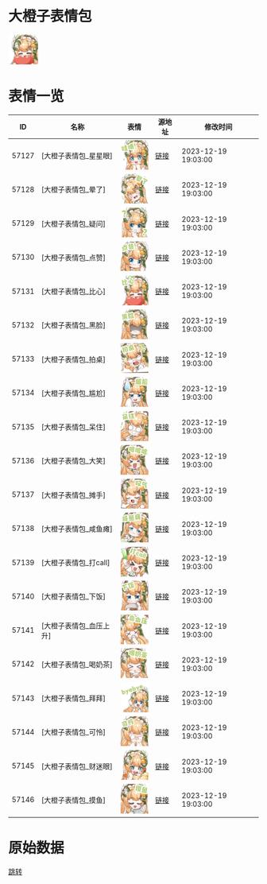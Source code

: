 # 大橙子表情包

<img src="./cover.png" height="60" alt="cover" />

# 表情一览

|ID|名称|表情|源地址|修改时间|
|----|----|----|----|----|
|57127|[大橙子表情包_星星眼]|<img src="./pic/057127_%5B大橙子表情包_星星眼%5D.png" height="60" alt="星星眼"/>|[链接](https://i0.hdslb.com/bfs/garb/bda3b3a728954f3a3f6294b7e43175a5804db8b8.png)|2023-12-19 19:03:00|
|57128|[大橙子表情包_晕了]|<img src="./pic/057128_%5B大橙子表情包_晕了%5D.png" height="60" alt="晕了"/>|[链接](https://i0.hdslb.com/bfs/garb/fc165856fcf3fb4dd16c0fa7af9adb53b0e93c10.png)|2023-12-19 19:03:00|
|57129|[大橙子表情包_疑问]|<img src="./pic/057129_%5B大橙子表情包_疑问%5D.png" height="60" alt="疑问"/>|[链接](https://i0.hdslb.com/bfs/garb/c7f704058e0a6f3e722f4937f51b11ebeb27f53c.png)|2023-12-19 19:03:00|
|57130|[大橙子表情包_点赞]|<img src="./pic/057130_%5B大橙子表情包_点赞%5D.png" height="60" alt="点赞"/>|[链接](https://i0.hdslb.com/bfs/garb/e49d6db576964b717c07a4a46a270dec6eb06994.png)|2023-12-19 19:03:00|
|57131|[大橙子表情包_比心]|<img src="./pic/057131_%5B大橙子表情包_比心%5D.png" height="60" alt="比心"/>|[链接](https://i0.hdslb.com/bfs/garb/790714f761ba0766fe5e2638296221c6b0ba8e01.png)|2023-12-19 19:03:00|
|57132|[大橙子表情包_黑脸]|<img src="./pic/057132_%5B大橙子表情包_黑脸%5D.png" height="60" alt="黑脸"/>|[链接](https://i0.hdslb.com/bfs/garb/0ba217840d6f43b814c89636304b407c4052ad9e.png)|2023-12-19 19:03:00|
|57133|[大橙子表情包_拍桌]|<img src="./pic/057133_%5B大橙子表情包_拍桌%5D.png" height="60" alt="拍桌"/>|[链接](https://i0.hdslb.com/bfs/garb/0b87269a5d730091fe2f52e5820586636c3b2a51.png)|2023-12-19 19:03:00|
|57134|[大橙子表情包_尴尬]|<img src="./pic/057134_%5B大橙子表情包_尴尬%5D.png" height="60" alt="尴尬"/>|[链接](https://i0.hdslb.com/bfs/garb/2282f2bfc6780ff3e654526b30adc008d85eb595.png)|2023-12-19 19:03:00|
|57135|[大橙子表情包_呆住]|<img src="./pic/057135_%5B大橙子表情包_呆住%5D.png" height="60" alt="呆住"/>|[链接](https://i0.hdslb.com/bfs/garb/dc2a7f1ba6f91b1aa38c758c2e024a1ebbc5cfb5.png)|2023-12-19 19:03:00|
|57136|[大橙子表情包_大笑]|<img src="./pic/057136_%5B大橙子表情包_大笑%5D.png" height="60" alt="大笑"/>|[链接](https://i0.hdslb.com/bfs/garb/ecb212b09c2785a7637c686480980fd10de24d0e.png)|2023-12-19 19:03:00|
|57137|[大橙子表情包_摊手]|<img src="./pic/057137_%5B大橙子表情包_摊手%5D.png" height="60" alt="摊手"/>|[链接](https://i0.hdslb.com/bfs/garb/fdffd56a314eeca26395ceb277778ddffd314d96.png)|2023-12-19 19:03:00|
|57138|[大橙子表情包_咸鱼瘫]|<img src="./pic/057138_%5B大橙子表情包_咸鱼瘫%5D.png" height="60" alt="咸鱼瘫"/>|[链接](https://i0.hdslb.com/bfs/garb/7ea4226922a44202d128c5a5f6ec2003680fa061.png)|2023-12-19 19:03:00|
|57139|[大橙子表情包_打call]|<img src="./pic/057139_%5B大橙子表情包_打call%5D.png" height="60" alt="打call"/>|[链接](https://i0.hdslb.com/bfs/garb/4b7d4c2f218089ddfc40a2f2aa8248f2a5a581d4.png)|2023-12-19 19:03:00|
|57140|[大橙子表情包_下饭]|<img src="./pic/057140_%5B大橙子表情包_下饭%5D.png" height="60" alt="下饭"/>|[链接](https://i0.hdslb.com/bfs/garb/78cf1db5bd9cf792da13d1fdb6e1eb1c128e282c.png)|2023-12-19 19:03:00|
|57141|[大橙子表情包_血压上升]|<img src="./pic/057141_%5B大橙子表情包_血压上升%5D.png" height="60" alt="血压上升"/>|[链接](https://i0.hdslb.com/bfs/garb/51b6b04b739f427346aa5a8be29eb46b69e1a797.png)|2023-12-19 19:03:00|
|57142|[大橙子表情包_喝奶茶]|<img src="./pic/057142_%5B大橙子表情包_喝奶茶%5D.png" height="60" alt="喝奶茶"/>|[链接](https://i0.hdslb.com/bfs/garb/800cdb7b5ef1f46e82c2b6013496a6e8104bbc06.png)|2023-12-19 19:03:00|
|57143|[大橙子表情包_拜拜]|<img src="./pic/057143_%5B大橙子表情包_拜拜%5D.png" height="60" alt="拜拜"/>|[链接](https://i0.hdslb.com/bfs/garb/8ed95c1d6138b16ea1d76465df8c6acd36b1e7ef.png)|2023-12-19 19:03:00|
|57144|[大橙子表情包_可怜]|<img src="./pic/057144_%5B大橙子表情包_可怜%5D.png" height="60" alt="可怜"/>|[链接](https://i0.hdslb.com/bfs/garb/8392163f9a15befd8e30da27d7a9f54e2ae9becb.png)|2023-12-19 19:03:00|
|57145|[大橙子表情包_财迷眼]|<img src="./pic/057145_%5B大橙子表情包_财迷眼%5D.png" height="60" alt="财迷眼"/>|[链接](https://i0.hdslb.com/bfs/garb/444a430f5baf81575f473d534e01b482b08f3b70.png)|2023-12-19 19:03:00|
|57146|[大橙子表情包_摸鱼]|<img src="./pic/057146_%5B大橙子表情包_摸鱼%5D.png" height="60" alt="摸鱼"/>|[链接](https://i0.hdslb.com/bfs/garb/51b827c2ec55d920b6b2dbbd8c2575bc763c405e.png)|2023-12-19 19:03:00|

# 原始数据

[跳转](./raw.json)


